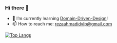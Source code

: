 ### Hi there 👋

- 🌱 I’m currently learning [Domain-Driven-Design](https://docs.microsoft.com/en-us/dotnet/architecture/microservices/microservice-ddd-cqrs-patterns/ddd-oriented-microservice)!
- 📫 How to reach me: rezaahmadidvlp@gmail.com

[![Top Langs](https://github-readme-stats.vercel.app/api/top-langs/?username=RezaAmd&layout=compact)](https://github.com/anuraghazra/github-readme-stats)
